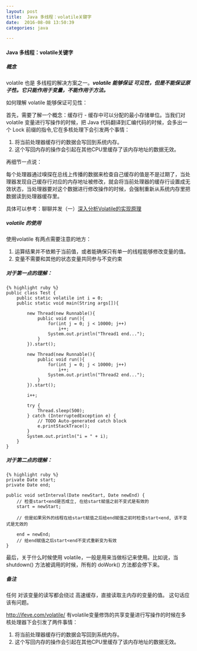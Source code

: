 ```yaml
---
layout: post
title:  Java 多线程：volatile关键字
date:  2016-08-08 13:50:39
categories: java

---
```


#### Java 多线程：volatile关键字

##### 概念
volatile 也是 多线程的解决方案之一。***volatile 能够保证 可见性，但是不能保证原子性。它只能作用于变量，不能作用于方法。***

如何理解 volatile 能够保证可见性：

首先，需要了解一个概念：缓存行 - 缓存中可以分配的最小存储单位。当我们对 volatile 变量进行写操作的时候，把 Java 代码翻译到汇编代码的时候，会多出一个 Lock 前缀的指令,它在多核处理下会引发两个事情：

1. 将当前处理器缓存行的数据会写回到系统内存。
2. 这个写回内存的操作会引起在其他CPU里缓存了该内存地址的数据无效。

再细节一点说：

每个处理器通过嗅探在总线上传播的数据来检查自己缓存的值是不是过期了，当处理器发现自己缓存行对应的内存地址被修改，就会将当前处理器的缓存行设置成无效状态，当处理器要对这个数据进行修改操作的时候，会强制重新从系统内存里把数据读到处理器缓存里。

具体可以参考：聊聊并发（一）[深入分析Volatile的实现原理](http://ifeve.com/volatile/)

##### volatile 的使用

使用volatile 有两点需要注意的地方：
1. 运算结果并不依赖于当前值，或者能确保只有单一的线程能够修改变量的值。
2. 变量不需要和其他的状态变量共同参与不变约束

##### 对于第一点的理解：

```
{% highlight ruby %}
public class Test {
    public static volatile int i = 0;
    public static void main(String args[]){

        new Thread(new Runnable(){
            public void run(){
                for(int j = 0; j < 10000; j++)
                    i++;
                System.out.println("Thread1 end...");
            }
        }).start();

        new Thread(new Runnable(){
            public void run(){
                for(int j = 0; j < 10000; j++)
                    i++;
                System.out.println("Thread2 end...");
            }
        }).start(); 

        i++;

        try {
            Thread.sleep(500);
        } catch (InterruptedException e) {
            // TODO Auto-generated catch block
            e.printStackTrace();
        }
        System.out.println("i = " + i);
    }
}
```
##### 对于第二点的理解：

```
{% highlight ruby %}
private Date start;      
private Date end;      

public void setInterval(Date newStart, Date newEnd) {      
    // 检查start<end是否成立, 在给start赋值之前不变式是有效的      
    start = newStart;      

    // 但是如果另外的线程在给start赋值之后给end赋值之前时检查start<end, 该不变式是无效的      

    end = newEnd;      
    // 给end赋值之后start<end不变式重新变为有效      
}  
```
最后，关于什么时候使用 volatile，一般是用来当做标记来使用。比如说，当shutdown() 方法被调用的时候，所有的 doWork() 方法都会停下来。


##### 备注
任何 对该变量的读写都会绕过 高速缓存，直接读取主内存的变量的值。
这句话应该有问题。

http://ifeve.com/volatile/
有volatile变量修饰的共享变量进行写操作的时候在多核处理器下会引发了两件事情：

1. 将当前处理器缓存行的数据会写回到系统内存。
2. 这个写回内存的操作会引起在其他CPU里缓存了该内存地址的数据无效。
